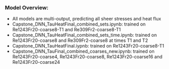 ### Model Overview:
- All models are multi-output, predicting all sheer stresses and heat flux
- Capstone_DNN_TauHeatFinal_combined_sets.ipynb: trained on Re1243Fr20-coarse8-T1 and Re309Fr2-coarse8-T1
- Capstone_DNN_TauHeatFinal_combined_sets_time.ipynb: trained on Re1243Fr20-coarse8 and Re309Fr2-coarse8 at times T1 and T2
- Capstone_DNN_TauHeatFinal.iypnb: trained on Re1243Fr20-coarse8-T1
- Capstone_DNN_TauFinal_combined_coarses_new.ipynb: trained on Re1243Fr20-coarse4, Re1243Fr20-coarse8, Re1243Fr20-coarse16 and Re1243Fr20-coarse24
